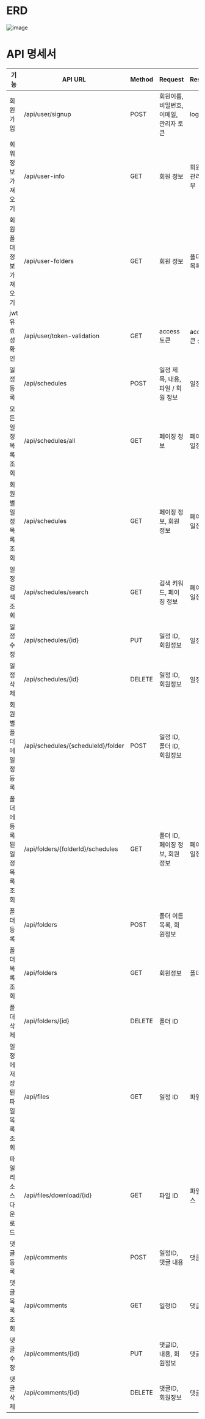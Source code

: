 # ERD

![image](https://github.com/ydh5017/spring-personal-task-v2/assets/64765991/e5993d4b-f344-42ae-89bd-40a18c44fa89)


# API 명세서

| 기능 | API URL | Method | Request | Response |
| --- | --- | --- | --- | --- |
| 회원가입 | /api/user/signup | POST | 회원이름, 비밀번호, 이메일, 관리자 토큰 | login.html |
| 회워 정보 가져오기 | /api/user-info | GET | 회원 정보 | 회원이름, 관리자 여부 |
| 회원 폴더 정보 가져오기 | /api/user-folders | GET | 회원 정보 | 폴더 정보 목록 |
| jwt 유효성 확인 | /api/user/token-validation | GET | access 토큰 | access 토큰 상태 |
| 일정 등록 | /api/schedules | POST | 일정 제목, 내용, 파일 / 회원 정보 | 일정 정보 |
| 모든 일정 목록 조회 | /api/schedules/all | GET | 페이징 정보 | 페이징된 일정 목록 |
| 회원별 일정 목록 조회 | /api/schedules | GET | 페이징 정보, 회원정보 | 페이징된 일정 목록 |
| 일정 검색 조회 | /api/schedules/search | GET | 검색 키워드, 페이징 정보 | 페이징된 일정 목록 |
| 일정 수정 | /api/schedules/{id} | PUT | 일정 ID, 회원정보 | 일정 ID |
| 일정 삭제 | /api/schedules/{id} | DELETE | 일정 ID, 회원정보 | 일정 ID |
| 회원별 폴더에 일정 등록 | /api/schedules/{scheduleId}/folder | POST | 일정 ID, 폴더 ID, 회원정보 |  |
| 폴더에 등록된 일정 목록 조회 | /api/folders/{folderId}/schedules | GET | 폴더 ID, 페이징 정보, 회원정보 | 페이징된 일정 목록 |
| 폴더 등록 | /api/folders | POST | 폴더 이름 목록, 회원정보 |  |
| 폴더 목록 조회 | /api/folders | GET | 회원정보 | 폴더 목록 |
| 폴더 삭제 | /api/folders/{id} | DELETE | 폴더 ID |  |
| 일정에 저장된 파일 목록 조회 | /api/files | GET | 일정 ID | 파일 목록 |
| 파일 리소스 다운로드 | /api/files/download/{id} | GET | 파일 ID | 파일 리소스 |
| 댓글 등록 | /api/comments | POST | 일정ID, 댓글 내용 | 댓글 정보 |
| 댓글 목록 조회 | /api/comments | GET | 일정ID | 댓글 목록 |
| 댓글 수정 | /api/comments/{id} | PUT | 댓글ID, 내용, 회원정보 | 댓글 정보 |
| 댓글 삭제 | /api/comments/{id} | DELETE | 댓글ID, 회원정보 | 댓글 정보 |
